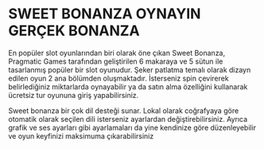 # SWEET BONANZA OYNAYIN GERÇEK BONANZA

En popüler slot oyunlarından biri olarak öne çıkan Sweet Bonanza, Pragmatic Games tarafından geliştirilen 6 makaraya ve 5 sütun ile tasarlanmış popüler bir slot oyunudur. Şeker patlatma temalı olarak dizayn edilen oyun 2 ana bölümden oluşmaktadır. İsterseniz spin çevirerek belirlediğiniz miktarlarda oynayabilir ya da satın alma özelliğini kullanarak ücretsiz tur oyununa giriş yapabilirsiniz. 

Sweet bonanza bir çok dil desteği sunar. Lokal olarak coğrafyaya göre otomatik olarak seçilen dili isterseniz ayarlardan değiştirebilirsiniz. Ayrıca grafik ve ses ayarları gibi ayarlamaları da yine kendinize göre düzenleyebilir ve oyun keyfinizi maksimuma çıkarabilirsiniz
